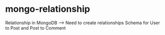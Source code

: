 # mongo-relationship

Relationship in MongoDB --> Need to create relationships Schema for User to Post and Post to Comment
